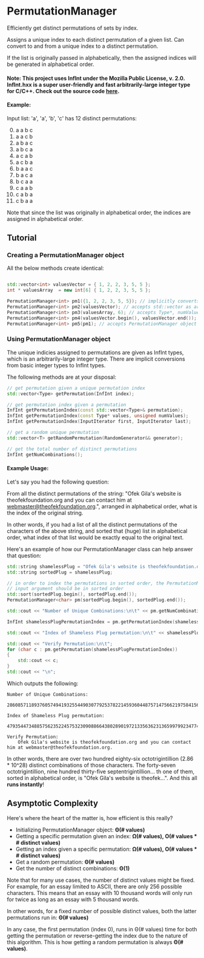 # PermutationManager

Efficiently get distinct permutations of sets by index.

Assigns a unique index to each distinct permutation of a given list.
Can convert to and from a unique index to a distinct permutation.

If the list is originally passed in alphabetically, then the assigned indices will be generated in alphabetical order.

#### Note: This project uses InfInt under the Mozilla Public License, v. 2.0. InfInt.hxx is a super user-friendly and fast arbitrarily-large integer type for C/C++. Check out the source code [here][InfInt Link].

#### Example:

Input list: 'a', 'a', 'b', 'c' has 12 distinct permutations:

0. a a b c
1. a a c b
2. a b a c
3. a b c a
4. a c a b
5. a c b a
6. b a a c
7. b a c a
8. b c a a
9. c a a b
10. c a b a
11. c b a a

Note that since the list was originally in alphabetical order, the indices are assigned in alphabetical order.

## Tutorial

### Creating a PermutationManager object
All the below methods create identical:

```c++

std::vector<int> valuesVector = { 1, 2, 2, 3, 5, 5 };
int * valuesArray  = new int[6] { 1, 2, 2, 3, 5, 5 };

PermutationManager<int> pm1({1, 2, 2, 3, 5, 5}); // implicitly converts {} to std::vector
PermutationManager<int> pm2(valuesVector); // accepts std::vector as argument
PermutationManager<int> pm3(valuesArray, 6); // accepts Type*, numValues as arguments
PermutationManager<int> pm4(valuesVector.begin(), valuesVector.end()); // accepts first, last iterators
PermutationManager<int> pm5(pm1); // accepts PermutationManager object

```

### Using PermutationManager object
The unique indicies assigned to permutations are given as InfInt types, which is an arbitrarily-large integer type. There are implicit conversions from basic integer types to InfInt types.

The following methods are at your disposal:

```c++
// get permutation given a unique permutation index
std::vector<Type> getPermutation(InfInt index);

// get permutation index given a permutation
InfInt getPermutationIndex(const std::vector<Type>& permutation);
InfInt getPermutationIndex(const Type* values, unsigned numValues);
InfInt getPermutationIndex(InputIterator first, InputIterator last);

// get a random unique permutation
std::vector<T> getRandomPermutation(RandomGenerator&& generator);

// get the total number of distinct permutations
InfInt getNumCombinations();
```

#### Example Usage:
Let's say you had the following question:

From all the distinct permutations of the string: "Ofek Gila's website is theofekfoundation.org and you can contact him at webmaster@theofekfoundation.org.", arranged in alphabetical order, what is the index of the original string.

In other words, if you had a list of all the distinct permutations of the characters of the above string, and sorted that (huge) list in alphabetical order, what index of that list would be exactly equal to the original text.

Here's an example of how our PermutationManager class can help answer that question:

```c++
std::string shamelessPlug = "Ofek Gila's website is theofekfoundation.org and you can contact him at webmaster@theofekfoundation.org.";
std::string sortedPlug = shamelessPlug;

// in order to index the permutations in sorted order, the PermutationManager
// input argument should be in sorted order
std::sort(sortedPlug.begin(), sortedPlug.end());
PermutationManager<char> pm(sortedPlug.begin(), sortedPlug.end());

std::cout << "Number of Unique Combinations:\n\t" << pm.getNumCombinations() << "\n\n";

InfInt shamelessPlugPermutationIndex = pm.getPermutationIndex(shamelessPlug.begin(), shamelessPlug.end());

std::cout << "Index of Shameless Plug permutation:\n\t" << shamelessPlugPermutationIndex << "\n\n";

std::cout << "Verify Permutation:\n\t";
for (char c : pm.getPermutation(shamelessPlugPermutationIndex))
{
	std::cout << c;
}
std::cout << "\n";
```

Which outputs the following:
```
Number of Unique Combinations:
	286085711893760574941932554490307792537822145936044875714756621975841562153542497906811500322138510013235200000000000000

Index of Shameless Plug permutation:
	47935447348857562352245753230908866438028901972133563623136599799234774696454727103578770017046189947569576549074289177

Verify Permutation:
	Ofek Gila's website is theofekfoundation.org and you can contact him at webmaster@theofekfoundation.org.
```

In other words, there are over two hundred eighty-six octotrigintillion (2.86 * 10^28) distinct combinations of those characters. The forty-seven octotrigintillion, nine hundred thirty-five septentrigintillion... th one of them, sorted in alphabetical order, is "Ofek Gila's website is theofek...". And this all **runs instantly**!

## Asymptotic Complexity
Here's where the heart of the matter is, how efficient is this really?

 - Initializing PermutationManager object: **Θ(# values)**
 - Getting a specific permutation given an index: **Ω(# values), O(# values * # distinct values)**
 - Getting an index given a specific permutation: **Ω(# values), O(# values * # distinct values)**
 - Get a random permutation: **Θ(# values)**
 - Get the number of distinct combinations: **Θ(1)**


Note that for many use cases, the number of distinct values might be fixed. For example, for an essay limited to ASCII, there are only 256 possible characters. This means that an essay with 10 thousand words will only run for twice as long as an essay with 5 thousand words.

In other words, for a fixed number of possible distinct values, both the latter permutations run in: **Θ(# values)**

In any case, the first permutation (index 0), runs in Θ(# values) time for both getting the permutation or reverse-getting the index due to the nature of this algorithm. This is how getting a random permutation is always **Θ(# values)**.

[InfInt Link]: https://github.com/sercantutar/infint/blob/master/InfInt.h "InfInt source code"
